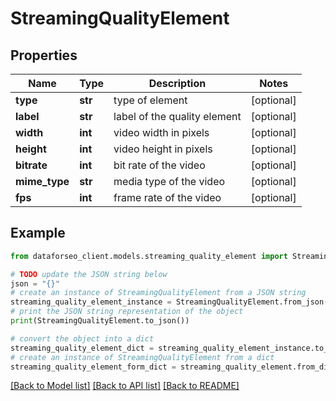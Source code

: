 # StreamingQualityElement


## Properties

Name | Type | Description | Notes
------------ | ------------- | ------------- | -------------
**type** | **str** | type of element | [optional] 
**label** | **str** | label of the quality element | [optional] 
**width** | **int** | video width in pixels | [optional] 
**height** | **int** | video height in pixels | [optional] 
**bitrate** | **int** | bit rate of the video | [optional] 
**mime_type** | **str** | media type of the video | [optional] 
**fps** | **int** | frame rate of the video | [optional] 

## Example

```python
from dataforseo_client.models.streaming_quality_element import StreamingQualityElement

# TODO update the JSON string below
json = "{}"
# create an instance of StreamingQualityElement from a JSON string
streaming_quality_element_instance = StreamingQualityElement.from_json(json)
# print the JSON string representation of the object
print(StreamingQualityElement.to_json())

# convert the object into a dict
streaming_quality_element_dict = streaming_quality_element_instance.to_dict()
# create an instance of StreamingQualityElement from a dict
streaming_quality_element_form_dict = streaming_quality_element.from_dict(streaming_quality_element_dict)
```
[[Back to Model list]](../README.md#documentation-for-models) [[Back to API list]](../README.md#documentation-for-api-endpoints) [[Back to README]](../README.md)


